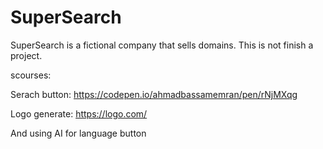 # SuperSearch
SuperSearch is a fictional company that sells domains.
This is not finish a project.

scourses:



Serach button: https://codepen.io/ahmadbassamemran/pen/rNjMXqg




Logo generate: https://logo.com/



And using AI for language button
